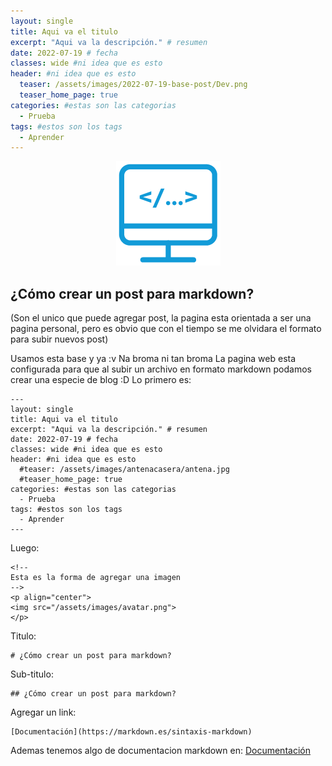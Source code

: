 ```yaml
---
layout: single
title: Aqui va el titulo
excerpt: "Aqui va la descripción." # resumen
date: 2022-07-19 # fecha
classes: wide #ni idea que es esto
header: #ni idea que es esto
  teaser: /assets/images/2022-07-19-base-post/Dev.png
  teaser_home_page: true
categories: #estas son las categorias
  - Prueba
tags: #estos son los tags
  - Aprender
---
```


<!--
Esta es la forma de agregar una imagen
-->
<p align="center"> 
<img src="/assets/images/2022-07-19-base-post/Dev.png"> 
</p>

## ¿Cómo crear un post para markdown?
(Son el unico que puede agregar post, la pagina esta orientada a ser una pagina personal, pero es obvio que con el tiempo se me olvidara el formato para subir nuevos post)

Usamos esta base y ya :v
Na broma ni tan broma
La pagina web esta configurada para que al subir un archivo en formato markdown podamos crear una especie de blog :D
Lo primero es:
~~~
---
layout: single
title: Aqui va el titulo
excerpt: "Aqui va la descripción." # resumen
date: 2022-07-19 # fecha
classes: wide #ni idea que es esto
header: #ni idea que es esto
  #teaser: /assets/images/antenacasera/antena.jpg
  #teaser_home_page: true
categories: #estas son las categorias
  - Prueba
tags: #estos son los tags
  - Aprender
---
~~~
Luego:
~~~
<!--
Esta es la forma de agregar una imagen
-->
<p align="center"> 
<img src="/assets/images/avatar.png"> 
</p>
~~~
Titulo:
~~~
# ¿Cómo crear un post para markdown?
~~~
Sub-titulo:
~~~
## ¿Cómo crear un post para markdown?
~~~
Agregar un link:
~~~
[Documentación](https://markdown.es/sintaxis-markdown)
~~~

Ademas tenemos algo de documentacion markdown en:
[Documentación](https://markdown.es/sintaxis-markdown)